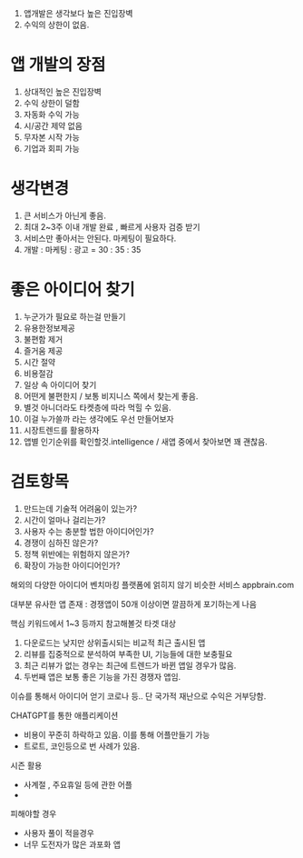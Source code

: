 1. 앱개발은 생각보다 높은 진입장벽
2. 수익의 상한이 없음.

# 앱 개발의 장점
1. 상대적인 높은 진입장벽
2. 수익 상한이 덜함
3. 자동화 수익 가능
4. 시/공간 제약 없음
5. 무자본 시작 가능
6. 기업과 회피 가능

# 생각변경
1. 큰 서비스가 아닌게 좋음.
2. 최대 2~3주 이내 개발 완료 , 빠르게 사용자 검증 받기
3. 서비스만 좋아서는 안된다. 마케팅이 필요하다.
4. 개발 : 마케팅 : 광고  = 30 : 35 : 35 

# 좋은 아이디어 찾기

1. 누군가가 필요로 하는걸 만들기
  1. 유용한정보제공
  2. 불편함 제거
  3. 즐거움 제공
  4. 시간 절약
  5. 비용절감
2. 일상 속 아이디어 찾기
  1. 어떤게 불편한지 / 보통 비지니스 쪽에서 찾는게 좋음.
  2. 별것 아니더라도 타켓층에 따라 먹힐 수 있음.
  3. 이걸 누가쓸까 라는 생각에도 우선 만들어보자
3. 시장트렌드를 활용하자
  1. 앱별 인기순위를 확인할것.intelligence / 새앱 중에서 찾아보면 꽤 괜찮음.
  # 검토항목
  1. 만드는데 기술적 어려움이 있는가?
  2. 시간이 얼마나 걸리는가?
  3. 사용자 수는 충분할 법한 아이디어인가?
  4. 경쟁이 심하진 않은가?
  5. 정책 위반에는 위험하지 않은가?
  6. 확장이 가능한 아이디어인가?

해외의 다양한 아이디어 벤치마킹
플랫폼에 얽히지 않기
비슷한 서비스 appbrain.com

대부분 유사한 앱 존재 : 경쟁앱이 50개 이상이면 깔끔하게 포기하는게 나음

핵심 키워드에서 1~3 등까지 참고해볼것
타겟 대상
1. 다운로드는 낮지만 상위출시되는 비교적 최근 출시된 앱
2. 리뷰를 집중적으로 분석하여 부족한 UI, 기능들에 대한 보충필요
3. 최근 리뷰가 없는 경우는 최근에 트렌드가 바뀐 앱일 경우가 많음.
4. 두번째 앱은 보통 좋은 기능을 가진 경쟁자 앱임.

이슈를 통해서 아이디어 얻기
코로나 등.. 단 국가적 재난으로 수익은 거부당함.

CHATGPT를 통한 애플리케이션
- 비용이 꾸준히 하락하고 있음. 이를 통해 어플만들기 가능
- 트로트, 코인등으로 번 사례가 있음.

시즌 활용
- 사계절 , 주요휴일 등에 관한 어플
- 

피해야할 경우
- 사용자 풀이 적을경우
- 너무 도전자가 많은 과포화 앱


